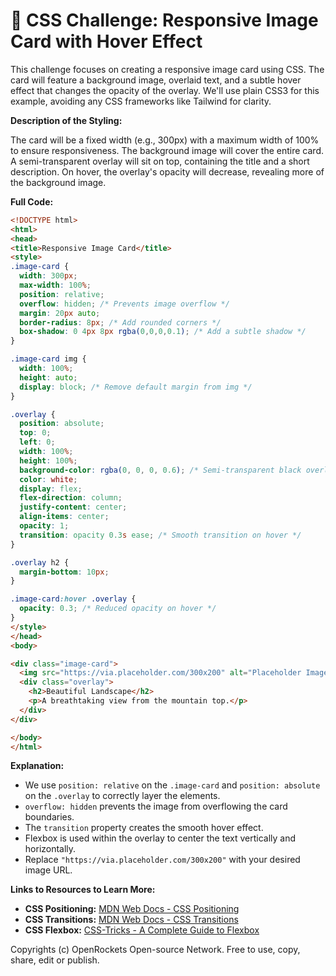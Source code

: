 # 🐞 CSS Challenge: Responsive Image Card with Hover Effect


This challenge focuses on creating a responsive image card using CSS.  The card will feature a background image, overlaid text, and a subtle hover effect that changes the opacity of the overlay. We'll use plain CSS3 for this example, avoiding any CSS frameworks like Tailwind for clarity.

**Description of the Styling:**

The card will be a fixed width (e.g., 300px) with a maximum width of 100% to ensure responsiveness.  The background image will cover the entire card.  A semi-transparent overlay will sit on top, containing the title and a short description. On hover, the overlay's opacity will decrease, revealing more of the background image.

**Full Code:**

```html
<!DOCTYPE html>
<html>
<head>
<title>Responsive Image Card</title>
<style>
.image-card {
  width: 300px;
  max-width: 100%;
  position: relative;
  overflow: hidden; /* Prevents image overflow */
  margin: 20px auto;
  border-radius: 8px; /* Add rounded corners */
  box-shadow: 0 4px 8px rgba(0,0,0,0.1); /* Add a subtle shadow */
}

.image-card img {
  width: 100%;
  height: auto;
  display: block; /* Remove default margin from img */
}

.overlay {
  position: absolute;
  top: 0;
  left: 0;
  width: 100%;
  height: 100%;
  background-color: rgba(0, 0, 0, 0.6); /* Semi-transparent black overlay */
  color: white;
  display: flex;
  flex-direction: column;
  justify-content: center;
  align-items: center;
  opacity: 1;
  transition: opacity 0.3s ease; /* Smooth transition on hover */
}

.overlay h2 {
  margin-bottom: 10px;
}

.image-card:hover .overlay {
  opacity: 0.3; /* Reduced opacity on hover */
}
</style>
</head>
<body>

<div class="image-card">
  <img src="https://via.placeholder.com/300x200" alt="Placeholder Image">
  <div class="overlay">
    <h2>Beautiful Landscape</h2>
    <p>A breathtaking view from the mountain top.</p>
  </div>
</div>

</body>
</html>
```

**Explanation:**

*   We use `position: relative` on the `.image-card` and `position: absolute` on the `.overlay` to correctly layer the elements.
*   `overflow: hidden` prevents the image from overflowing the card boundaries.
*   The `transition` property creates the smooth hover effect.
*   Flexbox is used within the overlay to center the text vertically and horizontally.
*   Replace `"https://via.placeholder.com/300x200"` with your desired image URL.

**Links to Resources to Learn More:**

*   **CSS Positioning:** [MDN Web Docs - CSS Positioning](https://developer.mozilla.org/en-US/docs/Web/CSS/position)
*   **CSS Transitions:** [MDN Web Docs - CSS Transitions](https://developer.mozilla.org/en-US/docs/Web/CSS/transition)
*   **CSS Flexbox:** [CSS-Tricks - A Complete Guide to Flexbox](https://css-tricks.com/snippets/css/a-guide-to-flexbox/)


Copyrights (c) OpenRockets Open-source Network. Free to use, copy, share, edit or publish.

